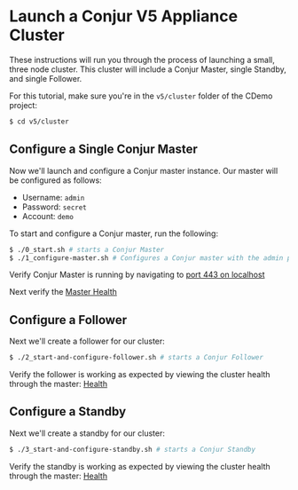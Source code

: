 # Launch a Conjur V5 Appliance Cluster

These instructions will run you through the process of launching a small, three node cluster. This cluster will include a Conjur Master, single Standby, and single Follower.

For this tutorial, make sure you're in the `v5/cluster` folder of the CDemo project:

```sh
$ cd v5/cluster
```

## Configure a Single Conjur Master

Now we'll launch and configure a Conjur master instance. Our master will be configured as follows:

* Username: `admin`
* Password: `secret`
* Account: `demo`

To start and configure a Conjur master, run the following:
```sh
$ ./0_start.sh # starts a Conjur Master
$ ./1_configure-master.sh # Configures a Conjur master with the admin password `secret` and the account `demo`
```

Verify Conjur Master is running by navigating to [port 443 on localhost](https://localhost)

Next verify the [Master Health](https://localhost/health)

## Configure a Follower

Next we'll create a follower for our cluster:

```sh
$ ./2_start-and-configure-follower.sh # starts a Conjur Follower
```

Verify the follower is working as expected by viewing the cluster health through the master: [Health](https://localhost/health)


## Configure a Standby

Next we'll create a standby for our cluster:

```sh
$ ./3_start-and-configure-standby.sh # starts a Conjur Standby
```

Verify the standby is working as expected by viewing the cluster health through the master: [Health](https://localhost/health)
